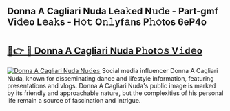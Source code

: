 ## Donna A Cagliari Nuda L𝚎a𝚔ed N𝚞𝚍e - Part-gmf Vi𝚍𝚎o L𝚎a𝚔s - H𝚘𝚝 O𝚗𝚕yf𝚊ns P𝚑𝚘tos 6eP4o

# <h2><a href="http://kf0c654.oniu.top/?m=Donna+A+Cagliari+Nuda">🔗👉 🔴 Donna A Cagliari Nuda P𝚑ot𝚘𝚜 V𝚒d𝚎o</a></h2>

[![Donna A Cagliari Nuda Nu𝚍e𝚜](https://i.imgur.com/0qMVB7G.gif)](http://kf0c654.oniu.top/?m=Donna+A+Cagliari+Nuda)
Social media influencer Donna A Cagliari Nuda, known for disseminating dance and lifestyle information, featuring presentations and vlogs. Donna A Cagliari Nuda's public image is marked by its friendly and approachable nature, but the complexities of his personal life remain a source of fascination and intrigue.  
